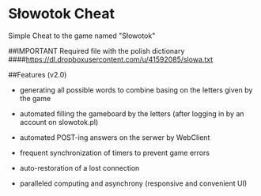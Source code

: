 Słowotok Cheat
==============

Simple Cheat to the game named "Słowotok"

##IMPORTANT
Required file with the polish dictionary
####https://dl.dropboxusercontent.com/u/41592085/slowa.txt

##Features (v2.0)

- generating all possible words to combine basing
  on the letters given by the game
  
- automated filling the gameboard by the letters
  (after logging in by an account on slowotok.pl)
  
- automated POST-ing answers on the serwer by WebClient

- frequent synchronization of timers to prevent game errors

- auto-restoration of a lost connection

- paralleled computing and asynchrony
  (responsive and convenient UI)
